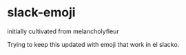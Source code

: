 # slack-emoji

initially cultivated from melancholyfleur

Trying to keep this updated with emoji that work in el slacko.
